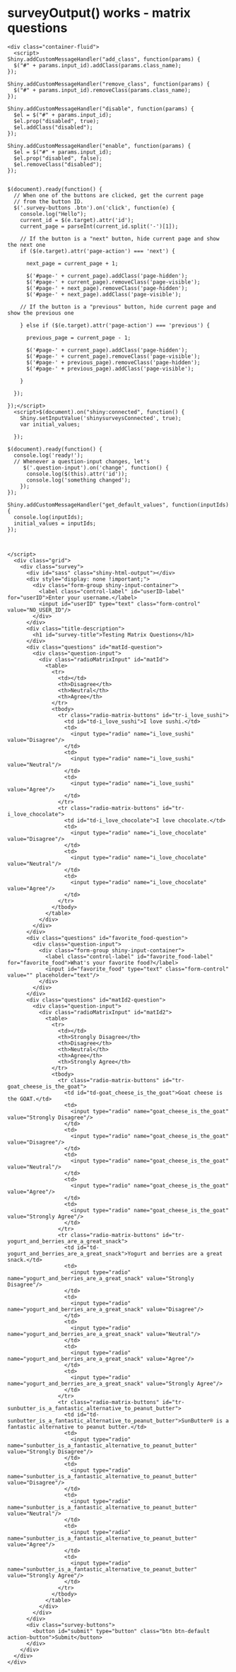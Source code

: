 # surveyOutput() works - matrix questions

    <div class="container-fluid">
      <script>
    Shiny.addCustomMessageHandler("add_class", function(params) {
      $("#" + params.input_id).addClass(params.class_name);
    });
    
    Shiny.addCustomMessageHandler("remove_class", function(params) {
      $("#" + params.input_id).removeClass(params.class_name);
    });
    
    Shiny.addCustomMessageHandler("disable", function(params) {
      $el = $("#" + params.input_id);
      $el.prop("disabled", true);
      $el.addClass("disabled");
    });
    
    Shiny.addCustomMessageHandler("enable", function(params) {
      $el = $("#" + params.input_id);
      $el.prop("disabled", false);
      $el.removeClass("disabled");
    });
    
    
    $(document).ready(function() {
      // When one of the buttons are clicked, get the current page
      // from the button ID.
      $('.survey-buttons .btn').on('click', function(e) {
        console.log("Hello");
        current_id = $(e.target).attr('id');
        current_page = parseInt(current_id.split('-')[1]);
    
        // If the button is a "next" button, hide current page and show the next one
        if ($(e.target).attr('page-action') === 'next') {
    
          next_page = current_page + 1;
    
          $('#page-' + current_page).addClass('page-hidden');
          $('#page-' + current_page).removeClass('page-visible');
          $('#page-' + next_page).removeClass('page-hidden');
          $('#page-' + next_page).addClass('page-visible');
    
        // If the button is a "previous" button, hide current page and show the previous one
    
        } else if ($(e.target).attr('page-action') === 'previous') {
    
          previous_page = current_page - 1;
    
          $('#page-' + current_page).addClass('page-hidden');
          $('#page-' + current_page).removeClass('page-visible');
          $('#page-' + previous_page).removeClass('page-hidden');
          $('#page-' + previous_page).addClass('page-visible');
    
        }
    
      });
    
    });</script>
      <script>$(document).on("shiny:connected", function() {
        Shiny.setInputValue('shinysurveysConnected', true);
        var initial_values;
    
      });
    
    $(document).ready(function() {
      console.log('ready!');
      // Whenever a question-input changes, let's
         $('.question-input').on('change', function() {
          console.log($(this).attr('id'));
          console.log('something changed');
        });
    });
    
    Shiny.addCustomMessageHandler("get_default_values", function(inputIds) {
      console.log(inputIds);
      initial_values = inputIds;
    });
    
    
    
    </script>
      <div class="grid">
        <div class="survey">
          <div id="sass" class="shiny-html-output"></div>
          <div style="display: none !important;">
            <div class="form-group shiny-input-container">
              <label class="control-label" id="userID-label" for="userID">Enter your username.</label>
              <input id="userID" type="text" class="form-control" value="NO_USER_ID"/>
            </div>
          </div>
          <div class="title-description">
            <h1 id="survey-title">Testing Matrix Questions</h1>
          </div>
          <div class="questions" id="matId-question">
            <div class="question-input">
              <div class="radioMatrixInput" id="matId">
                <table>
                  <tr>
                    <td></td>
                    <th>Disagree</th>
                    <th>Neutral</th>
                    <th>Agree</th>
                  </tr>
                  <tbody>
                    <tr class="radio-matrix-buttons" id="tr-i_love_sushi">
                      <td id="td-i_love_sushi">I love sushi.</td>
                      <td>
                        <input type="radio" name="i_love_sushi" value="Disagree"/>
                      </td>
                      <td>
                        <input type="radio" name="i_love_sushi" value="Neutral"/>
                      </td>
                      <td>
                        <input type="radio" name="i_love_sushi" value="Agree"/>
                      </td>
                    </tr>
                    <tr class="radio-matrix-buttons" id="tr-i_love_chocolate">
                      <td id="td-i_love_chocolate">I love chocolate.</td>
                      <td>
                        <input type="radio" name="i_love_chocolate" value="Disagree"/>
                      </td>
                      <td>
                        <input type="radio" name="i_love_chocolate" value="Neutral"/>
                      </td>
                      <td>
                        <input type="radio" name="i_love_chocolate" value="Agree"/>
                      </td>
                    </tr>
                  </tbody>
                </table>
              </div>
            </div>
          </div>
          <div class="questions" id="favorite_food-question">
            <div class="question-input">
              <div class="form-group shiny-input-container">
                <label class="control-label" id="favorite_food-label" for="favorite_food">What's your favorite food?</label>
                <input id="favorite_food" type="text" class="form-control" value="" placeholder="text"/>
              </div>
            </div>
          </div>
          <div class="questions" id="matId2-question">
            <div class="question-input">
              <div class="radioMatrixInput" id="matId2">
                <table>
                  <tr>
                    <td></td>
                    <th>Strongly Disagree</th>
                    <th>Disagree</th>
                    <th>Neutral</th>
                    <th>Agree</th>
                    <th>Strongly Agree</th>
                  </tr>
                  <tbody>
                    <tr class="radio-matrix-buttons" id="tr-goat_cheese_is_the_goat">
                      <td id="td-goat_cheese_is_the_goat">Goat cheese is the GOAT.</td>
                      <td>
                        <input type="radio" name="goat_cheese_is_the_goat" value="Strongly Disagree"/>
                      </td>
                      <td>
                        <input type="radio" name="goat_cheese_is_the_goat" value="Disagree"/>
                      </td>
                      <td>
                        <input type="radio" name="goat_cheese_is_the_goat" value="Neutral"/>
                      </td>
                      <td>
                        <input type="radio" name="goat_cheese_is_the_goat" value="Agree"/>
                      </td>
                      <td>
                        <input type="radio" name="goat_cheese_is_the_goat" value="Strongly Agree"/>
                      </td>
                    </tr>
                    <tr class="radio-matrix-buttons" id="tr-yogurt_and_berries_are_a_great_snack">
                      <td id="td-yogurt_and_berries_are_a_great_snack">Yogurt and berries are a great snack.</td>
                      <td>
                        <input type="radio" name="yogurt_and_berries_are_a_great_snack" value="Strongly Disagree"/>
                      </td>
                      <td>
                        <input type="radio" name="yogurt_and_berries_are_a_great_snack" value="Disagree"/>
                      </td>
                      <td>
                        <input type="radio" name="yogurt_and_berries_are_a_great_snack" value="Neutral"/>
                      </td>
                      <td>
                        <input type="radio" name="yogurt_and_berries_are_a_great_snack" value="Agree"/>
                      </td>
                      <td>
                        <input type="radio" name="yogurt_and_berries_are_a_great_snack" value="Strongly Agree"/>
                      </td>
                    </tr>
                    <tr class="radio-matrix-buttons" id="tr-sunbutter_is_a_fantastic_alternative_to_peanut_butter">
                      <td id="td-sunbutter_is_a_fantastic_alternative_to_peanut_butter">SunButter® is a fantastic alternative to peanut butter.</td>
                      <td>
                        <input type="radio" name="sunbutter_is_a_fantastic_alternative_to_peanut_butter" value="Strongly Disagree"/>
                      </td>
                      <td>
                        <input type="radio" name="sunbutter_is_a_fantastic_alternative_to_peanut_butter" value="Disagree"/>
                      </td>
                      <td>
                        <input type="radio" name="sunbutter_is_a_fantastic_alternative_to_peanut_butter" value="Neutral"/>
                      </td>
                      <td>
                        <input type="radio" name="sunbutter_is_a_fantastic_alternative_to_peanut_butter" value="Agree"/>
                      </td>
                      <td>
                        <input type="radio" name="sunbutter_is_a_fantastic_alternative_to_peanut_butter" value="Strongly Agree"/>
                      </td>
                    </tr>
                  </tbody>
                </table>
              </div>
            </div>
          </div>
          <div class="survey-buttons">
            <button id="submit" type="button" class="btn btn-default action-button">Submit</button>
          </div>
        </div>
      </div>
    </div>

